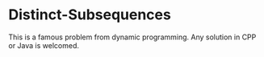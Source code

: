 # Distinct-Subsequences

This is a famous problem from dynamic programming. Any solution in CPP or Java is welcomed.
